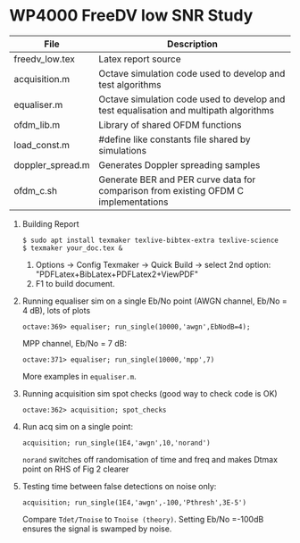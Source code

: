 # WP4000 FreeDV low SNR Study

| File | Description |
| ---- | ---- |
| freedv_low.tex | Latex report source |
| acquisition.m | Octave simulation code used to develop and test algorithms |
| equaliser.m | Octave simulation code used to develop and test equalisation and multipath algorithms |
| ofdm_lib.m | Library of shared OFDM functions |
| load_const.m | #define like constants file shared by simulations |
| doppler_spread.m | Generates Doppler spreading samples |
| ofdm_c.sh | Generate BER and PER curve data for comparison from existing OFDM C implementations |

1. Building Report
   ```
   $ sudo apt install texmaker texlive-bibtex-extra texlive-science
   $ texmaker your_doc.tex &
   ```

   1. Options -> Config Texmaker -> Quick Build -> select 2nd option: "PDFLatex+BibLatex+PDFLatex2+ViewPDF"
   1. F1 to build document.

1. Running equaliser sim on a single Eb/No point (AWGN channel, Eb/No = 4 dB), lots of plots
   ```
   octave:369> equaliser; run_single(10000,'awgn',EbNodB=4);
   ```
   MPP channel, Eb/No = 7 dB:
   ```
   octave:371> equaliser; run_single(10000,'mpp',7)
   ```
   More examples in `equaliser.m`.

1. Running acquisition sim spot checks (good way to check code is OK)
   ```
   octave:362> acquisition; spot_checks
   ```

1. Run acq sim on a single point:
   ```
   acquisition; run_single(1E4,'awgn',10,'norand')
   ```
   `norand` switches off randomisation of time and freq and makes Dtmax point on RHS of Fig 2 clearer

1. Testing time between false detections on noise only:
   ```
   acquisition; run_single(1E4,'awgn',-100,'Pthresh',3E-5')
   ```
   Compare `Tdet/Tnoise` to `Tnoise (theory)`.  Setting Eb/No =-100dB ensures the signal is swamped by noise.
   
